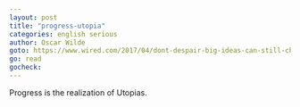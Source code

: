 ```yaml
---
layout: post
title: "progress-utopia"
categories: english serious
author: Oscar Wilde
goto: https://www.wired.com/2017/04/dont-despair-big-ideas-can-still-change-world/?ref=speak.junglestar.org
go: read
gocheck:
---
```


Progress is the realization of Utopias.
